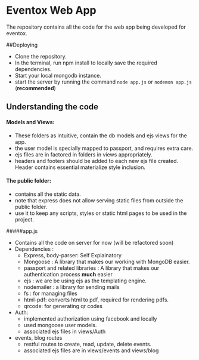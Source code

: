 # Eventox Web App

The repository contains all the code for the web app being developed for eventox.

##Deploying
* Clone the repository.
* In the terminal, run npm install to locally save the required dependencies.
* Start your local mongodb instance.
* start the server by running the command ```node app.js``` or ```nodemon app.js``` (**recommended**)

## Understanding the code

#### Models and Views:
* These folders as intuitive, contain the db models and ejs views for the app.
* the user model is specially mapped to passport, and requires extra care.
* ejs files are in factored in folders in views appropriately.
* headers and footers should be added to each new ejs file created. Header contains essential materialize style inclusion.
#### The public folder:
* contains all the static data.
* note that express does not allow serving static files from outside the public folder.
* use it to keep any scripts, styles or static html pages to be used in the project.


#####app.js
* Contains all the code on server for now (will be refactored soon)
* Dependencies : 
    * Express, body-parser: Self Explainatory
    * Mongoose : A library that makes our working with MongoDB easier.
    * passport and related libraries : A library that makes our authentication process **much** easier
    * ejs : we are be using ejs as the templating engine. 
    * nodemailer : a library for sending mails
    * fs : for managing files
    * html-pdf: converts html to pdf, required for rendering pdfs.
    * qrcode: for generating qr codes
* Auth:
    * implemented authorization using facebook and locally
    * used mongoose user models.
    * associated ejs files in views/Auth
* events, blog routes
    * restful routes to create, read, update, delete events. 
    * associated ejs files are in views/events and views/blog

    